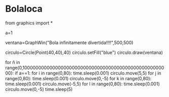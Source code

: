 # Bolaloca


from graphics import *

a=1

ventana=GraphWin("Bola infinitamente divertida!!!!",500,500)

circulo=Circle(Point(40,40),40)
circulo.setFill("blue")
circulo.draw(ventana)

for ñ in range(0,10000000000000000000000000000000000000000000000000000):
    if a==1:
        for i in  range(0,80):
            time.sleep(0.001)
            circulo.move(5,5)
        for j in range(0,80):
            time.sleep(0.001)
            circulo.move(0,-5)
        for k in range(0,80):
            time.sleep(0.001)
            circulo.move(-5,5)
        for l in range(0,80):
            time.sleep(0.001)
            circulo.move(0,-5)
time.sleep(5)
